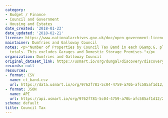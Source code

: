 ```yaml
---
category:
- Budget / Finance
- Council and Government
- Housing and Estates
date_created: '2018-01-23'
date_updated: '2018-02-21'
license: https://www.nationalarchives.gov.uk/doc/open-government-licence/version/3/
maintainer: Dumfries and Galloway Council
notes: <p>"Number of Properties by Council Tax Band in each D&amp;G, plus All-Scotland
  totals. This excludes Garages and Domestic Storage Premises."</p>
organization: Dumfries and Galloway Council
original_dataset_link: https://usmart.io/org/dumgal/discovery/discovery-view-detail/8c6e6e6c-8f11-4eab-a401-1318b477ffad
records: null
resources:
- format: CSV
  name: ct_band.csv
  url: https://data.usmart.io/org/9762f781-5c04-4759-a70b-afc585af1d12/resource?resourceGUID=07ca781c-21a0-4ee6-937f-b4048c6fd0d1
- format: JSON
  name: API
  url: https://api.usmart.io/org/9762f781-5c04-4759-a70b-afc585af1d12/219fbf9a-4471-4997-8ea9-95c55c063442/1/urql
schema: default
title: Council Tax
---
```

